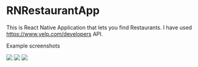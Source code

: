 # RNRestaurantApp
This is React Native Application that lets you find Restaurants. 
I have used https://www.yelp.com/developers API.

Example screenshots

![](https://scontent-waw1-1.xx.fbcdn.net/v/t1.15752-9/78066154_2583917125265144_7052752392168669184_n.jpg?_nc_cat=104&_nc_oc=AQkY_i0nSo6M31JaCDjkTP7S_DOUZ0hO3am_8KSoUcH820xQbUl5Wo3SoHpy9OqBvAY&_nc_ht=scontent-waw1-1.xx&oh=2744c5260ae4c613a5264d3258ca50fa&oe=5E758F16)
![](https://scontent-waw1-1.xx.fbcdn.net/v/t1.15752-9/81344108_535199613732564_7819769281343651840_n.jpg?_nc_cat=107&_nc_oc=AQn2DkLJjV_FEfPXmZq-icaJBEgowLOzipfHHaQwT878SqzBS_Uhg7a2Jvfc45zMXek&_nc_ht=scontent-waw1-1.xx&oh=074c60a405894786ac7cf0ebcd1e0b64&oe=5EAE1738)
![](https://scontent-waw1-1.xx.fbcdn.net/v/t1.15752-9/80348649_2555495114681090_7768134024869969920_n.jpg?_nc_cat=108&_nc_oc=AQkdzSbQ72EfLSnXmpsw5mEljpeEAwNlV3K3oczcOwQRBm7q5nPdUbs0LgZ5fyUE5p4&_nc_ht=scontent-waw1-1.xx&oh=d4ef6eb7a52db76f1c630d2a0fbda64c&oe=5EAF5510)

